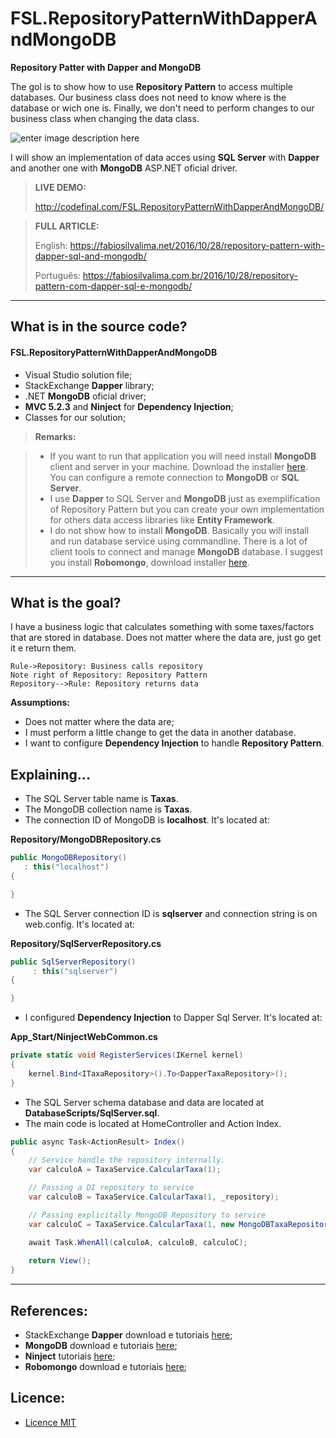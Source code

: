 # FSL.RepositoryPatternWithDapperAndMongoDB

**Repository Patter with Dapper and MongoDB**

The gol is to show how to use **Repository Pattern** to access multiple databases. Our business class does not need to know where is the database or wich one is. Finally, we don't need to perform changes to our business class when changing the data class.

![enter image description here](https://fabiosilvalima.files.wordpress.com/2016/10/repository-pattern.png)

I will  show an implementation of data acces using **SQL Server** with **Dapper** and another one with **MongoDB** ASP.NET oficial driver.

> **LIVE DEMO:**
> 
> http://codefinal.com/FSL.RepositoryPatternWithDapperAndMongoDB/

> **FULL ARTICLE:**
>
> English: https://fabiosilvalima.net/2016/10/28/repository-pattern-with-dapper-sql-and-mongodb/
>
> Português: https://fabiosilvalima.com.br/2016/10/28/repository-pattern-com-dapper-sql-e-mongodb/

---

What is in the source code?
---

#### <i class="icon-file"></i> FSL.RepositoryPatternWithDapperAndMongoDB

- Visual Studio solution file;
- StackExchange **Dapper** library;
- .NET **MongoDB** oficial driver;
- **MVC 5.2.3** and **Ninject** for **Dependency Injection**;
- Classes for our solution; 

> **Remarks:**

> - If you want to run that application you will need install **MongoDB** client and server in your machine. Download the installer [here][1]. You can configure a remote connection to **MongoDB** or **SQL Server**.
> - I use **Dapper** to SQL Server and **MongoDB** just as exemplification of Repository Pattern but you can create your own implementation for others data access libraries like **Entity Framework**.
> - I do not show how to install **MongoDB**. Basically you will install and run database service using commandline. There is a lot of client tools to connect and manage **MongoDB** database. I suggest you install **Robomongo**, download installer [here][4].

---

What is the goal?
---

I have a business logic that calculates something with some taxes/factors that are stored in database. Does not matter where the data are, just go get it e return them.

```sequence
Rule->Repository: Business calls repository
Note right of Repository: Repository Pattern
Repository-->Rule: Repository returns data
```

**Assumptions:**
- Does not matter where the data are;
- I must perform a little change to get the data in another database.
- I want to configure **Dependency Injection** to handle **Repository Pattern**.


Explaining...
---

- The SQL Server table name is **Taxas**. 
- The MongoDB collection name is **Taxas**.
- The connection ID of MongoDB is **localhost**. It's located at:

**Repository/MongoDBRepository.cs**
```csharp
public MongoDBRepository()
   : this("localhost")
{

}
```

- The SQL Server connection ID is  **sqlserver** and connection string is on web.config. It's located at:

**Repository/SqlServerRepository.cs**
```csharp
public SqlServerRepository()
	 : this("sqlserver")
{

}
```

- I configured **Dependency Injection** to Dapper Sql Server. It's located at:

**App_Start/NinjectWebCommon.cs**
```csharp
private static void RegisterServices(IKernel kernel)
{
	kernel.Bind<ITaxaRepository>().To<DapperTaxaRepository>();
}   
```

- The SQL Server schema database and data are located at **DatabaseScripts/SqlServer.sql**.
- The main code is located at HomeController and Action Index. 

```csharp
public async Task<ActionResult> Index()
{
    // Service handle the repository internally.
    var calculoA = TaxaService.CalcularTaxa(1);

    // Passing a DI repository to service
    var calculoB = TaxaService.CalcularTaxa(1, _repository);

    // Passing explicitally MongoDB Repository to service
    var calculoC = TaxaService.CalcularTaxa(1, new MongoDBTaxaRepository());

    await Task.WhenAll(calculoA, calculoB, calculoC);
            
    return View();
}
```

----------

References:
---

- StackExchange **Dapper** download e tutoriais [here][1];
- **MongoDB** download e tutoriais [here][2];
- **Ninject** tutoriais [here][3];
- **Robomongo** download e tutoriais [here][4];

Licence:
---

- [Licence MIT][4]


  [1]: https://github.com/StackExchange/dapper-dot-net
  [2]: https://www.mongodb.com/
  [3]: http://www.ninject.org/
  [4]: https://robomongo.org/
